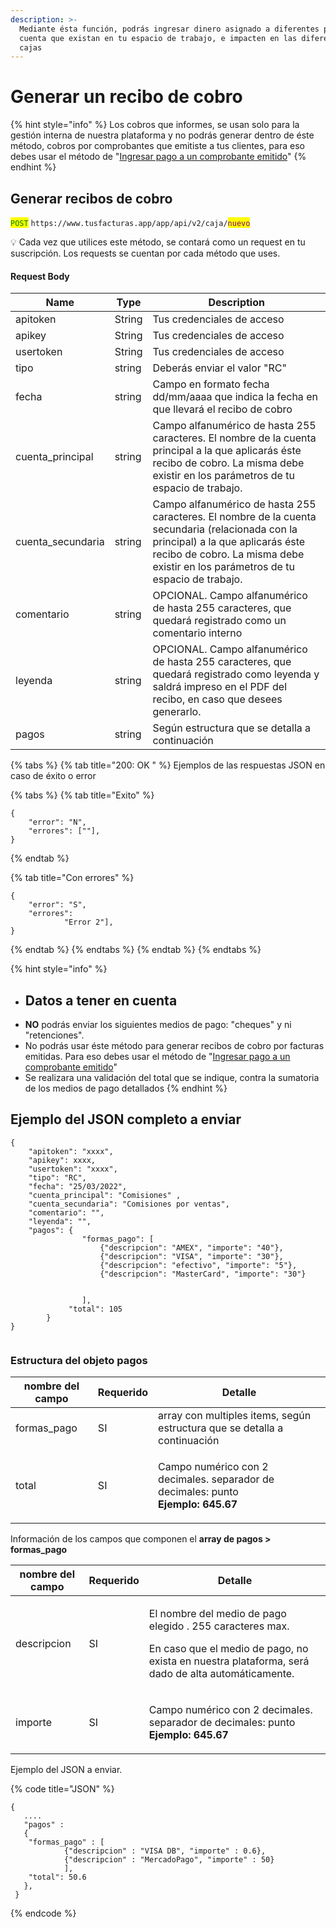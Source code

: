```yaml
---
description: >-
  Mediante ésta función, podrás ingresar dinero asignado a diferentes planes de
  cuenta que existan en tu espacio de trabajo, e impacten en las diferentes
  cajas
---
```


# Generar un recibo de cobro

{% hint style="info" %}
Los cobros que informes, se usan solo para la gestión interna de nuestra plataforma y no podrás generar dentro de éste método, cobros por comprobantes que emitiste a tus clientes, para eso debes usar el método de "[Ingresar pago a un comprobante emitido](api-factura-electronica-afip-or-ingresar-pago-1.md#ingresar-pagos-a-un-comprobante-emitido)"
{% endhint %}

## Generar recibos de cobro

<mark style="color:green;">`POST`</mark> `https://www.tusfacturas.app/app/api/v2/caja/`<mark style="color:purple;">`nuevo`</mark>

💡 Cada vez que utilices este método, se contará como un request en tu suscripción. Los requests se cuentan por cada método que uses.



#### Request Body

| Name               | Type   | Description                                                                                                                                                                                                               |
| ------------------ | ------ | ------------------------------------------------------------------------------------------------------------------------------------------------------------------------------------------------------------------------- |
| apitoken           | String | Tus credenciales de acceso                                                                                                                                                                                                |
| apikey             | String | Tus credenciales de acceso                                                                                                                                                                                                |
| usertoken          | String | Tus credenciales de acceso                                                                                                                                                                                                |
| tipo               | string | Deberás enviar el valor "RC"                                                                                                                                                                                              |
| fecha              | string | Campo en formato fecha dd/mm/aaaa que indica la fecha en que llevará el recibo de cobro                                                                                                                                   |
| cuenta\_principal  | string | Campo alfanumérico de hasta 255 caracteres. El nombre de la cuenta principal a la que aplicarás éste recibo de cobro. La misma debe existir en los parámetros de tu espacio de trabajo.                                   |
| cuenta\_secundaria | string | Campo alfanumérico de hasta 255 caracteres. El nombre de la cuenta secundaria (relacionada con la principal) a la que aplicarás éste recibo de cobro. La misma debe existir en los parámetros de tu espacio de trabajo.   |
| comentario         | string | OPCIONAL. Campo alfanumérico de hasta 255 caracteres, que quedará registrado como un comentario interno                                                                                                                   |
| leyenda            | string | OPCIONAL. Campo alfanumérico de hasta 255 caracteres, que quedará registrado como leyenda y saldrá impreso en el PDF del recibo, en caso que desees generarlo.                                                            |
| pagos              | string | Según estructura que se detalla a continuación                                                                                                                                                                            |

{% tabs %}
{% tab title="200: OK " %}
Ejemplos de las respuestas JSON en caso de éxito o error

{% tabs %}
{% tab title="Exito" %}
```
{
	"error": "N",
	"errores": [""],
}
```
{% endtab %}

{% tab title="Con errores" %}
```
{
	"error": "S",
	"errores": 
			"Error 2"],
}
```
{% endtab %}
{% endtabs %}
{% endtab %}
{% endtabs %}

{% hint style="info" %}
* ## Datos a tener en cuenta
* **NO** podrás enviar los siguientes medios de pago: "cheques" y ni "retenciones".
* No podrás usar éste método para generar recibos de cobro por facturas emitidas. Para eso debes usar el método de "[Ingresar pago a un comprobante emitido](api-factura-electronica-afip-or-ingresar-pago-1.md#ingresar-pagos-a-un-comprobante-emitido)"
* Se realizara una validación del total que se indique, contra la sumatoria de los medios de pago detallados
{% endhint %}

## Ejemplo del JSON completo a enviar

```
{
	"apitoken": "xxxx",
	"apikey": xxxx,
	"usertoken": "xxxx", 
	"tipo": "RC",
	"fecha": "25/03/2022",
	"cuenta_principal": "Comisiones" ,
	"cuenta_secundaria": "Comisiones por ventas",
	"comentario": "",
	"leyenda": "",
	"pagos": { 			
				"formas_pago": [
					{"descripcion": "AMEX", "importe": "40"},
				  	{"descripcion": "VISA", "importe": "30"},
					{"descripcion": "efectivo", "importe": "5"},
					{"descripcion": "MasterCard", "importe": "30"}
					
					
				],
			 "total": 105
		} 
}
 
```

### Estructura del objeto pagos

| nombre del campo | Requerido | Detalle                                                                                                  |
| ---------------- | --------- | -------------------------------------------------------------------------------------------------------- |
| formas\_pago     | SI        | array con multiples items, según estructura que se detalla a continuación                                |
| total            | SI        | <p>Campo numérico con 2 decimales. separador de decimales: punto<br><strong>Ejemplo: 645.67</strong></p> |

Información de los campos que componen el **array de pagos > formas\_pago**

| nombre del campo | Requerido | Detalle                                                                                                                                                                  |
| ---------------- | --------- | ------------------------------------------------------------------------------------------------------------------------------------------------------------------------ |
| descripcion      | SI        | <p>El nombre del medio de pago elegido . 255 caracteres max.</p><p>En caso que el medio de pago, no exista en nuestra plataforma, será dado de alta automáticamente.</p> |
| importe          | SI        | <p>Campo numérico con 2 decimales. separador de decimales: punto<br><strong>Ejemplo: 645.67</strong></p>                                                                 |

Ejemplo del JSON a enviar.

{% code title="JSON" %}
```
{
   .... 
   "pagos" : 
   {
	"formas_pago" : [ 
			{"descripcion" : "VISA DB", "importe" : 0.6},
			{"descripcion" : "MercadoPago", "importe" : 50}
			], 
	"total": 50.6
   }, 
 }
```
{% endcode %}
